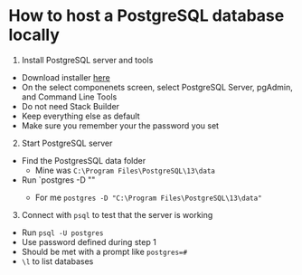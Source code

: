 # How to host a PostgreSQL database locally

1. Install PostgreSQL server and tools
- Download installer [here](https://www.postgresql.org/download/)
- On the select componenets screen, select PostgreSQL Server, pgAdmin, and Command Line Tools
- Do not need Stack Builder
- Keep everything else as default
- Make sure you remember your the password you set

2. Start PostgreSQL server
- Find the PostgresSQL data folder
  - Mine was `C:\Program Files\PostgreSQL\13\data`
- Run `postgres -D "<path>"
  - For me `postgres -D "C:\Program Files\PostgreSQL\13\data"`

3. Connect with `psql` to test that the server is working
- Run `psql -U postgres`
- Use password defined during step 1
- Should be met with a prompt like `postgres=#`
- `\l` to list databases